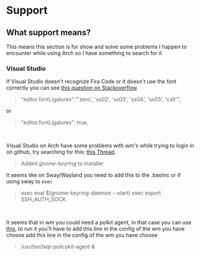 # Support
## What support means?

This means this section is for show and solve some problems I happen to encounter while using Arch so I have something to search for it


### Visual Studio

If Visual Studio doesn't recognize Fira Code or it doesn't use the font correctly you can see [this question on Stackoverflow](https://stackoverflow.com/questions/60924798/cant-get-firacode-to-show-despite-the-font-installed-and-ligatures-activated-in)

> "editor.fontLigatures":"'zero', 'ss02', 'ss03', 'ss04', 'ss05', 'calt'",

or

> "editor.fontLigatures": true,

<br>

Visual Studio on Arch have some problems with wm's while trying to login in on github, try searching for this:
[this Thread](https://code.visualstudio.com/docs/editor/settings-sync#_troubleshooting-keychain-issues).

> Added *gnome-keyring* to installer

It seems like on Sway/Wayland you need to add this to the .bashrc or if using sway to `exec`
> exec eval $(gnome-keyring-daemon --start)
> exec export SSH_AUTH_SOCK

<br>


It seems that in wm you could need a polkit agent, in that case you can use [this]("https://archlinux.org/packages/?name=lxqt-policykit"), to run it you'll have to add this line in the config of the wm you have choose add this line in the config of the wm you have choose

> /usr/bin/lxqt-policykit-agent &
